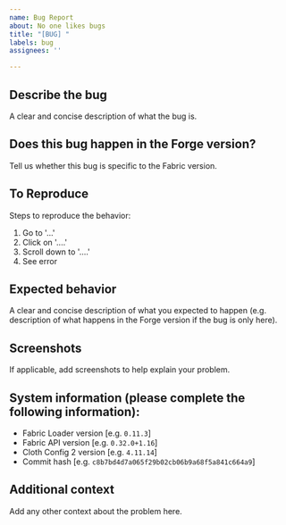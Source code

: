 ```yaml
---
name: Bug Report
about: No one likes bugs
title: "[BUG] "
labels: bug
assignees: ''

---
```


## Describe the bug
A clear and concise description of what the bug is.

## Does this bug happen in the Forge version?
Tell us whether this bug is specific to the Fabric version.

## To Reproduce
Steps to reproduce the behavior:
1. Go to '...'
1. Click on '....'
1. Scroll down to '....'
1. See error

## Expected behavior
A clear and concise description of what you expected to happen (e.g. description of what happens in the Forge version if the bug is only here).

## Screenshots
If applicable, add screenshots to help explain your problem.

## System information (please complete the following information):
 - Fabric Loader version [e.g. `0.11.3`]
 - Fabric API version [e.g. `0.32.0+1.16`]
 - Cloth Config 2 version [e.g. `4.11.14`]
 - Commit hash [e.g. `c8b7bd4d7a065f29b02cb06b9a68f5a841c664a9`]

## Additional context
Add any other context about the problem here.
